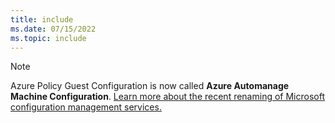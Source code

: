 ```yaml
---
title: include
ms.date: 07/15/2022
ms.topic: include
---
```


<!-- docutune:disable -->

> [!NOTE]
>
> Azure Policy Guest Configuration is now called **Azure Automanage Machine Configuration**. [Learn more about the recent renaming of Microsoft configuration management services.](https://techcommunity.microsoft.com/t5/azure-governance-and-management/coming-soon-guest-configuration-renames-to-machine-configuration/ba-p/3474116)
